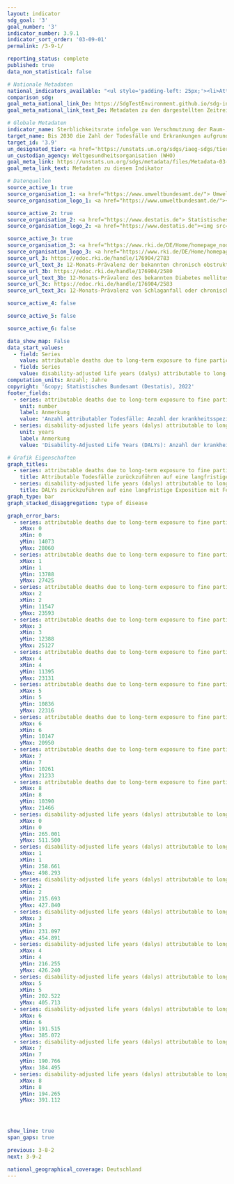 ```yaml
---
layout: indicator    
sdg_goal: '3'    
goal_number: '3'    
indicator_number: 3.9.1    
indicator_sort_order: '03-09-01'    
permalink: /3-9-1/    

reporting_status: complete    
published: true    
data_non_statistical: false    

# Nationale Metadaten    
national_indicators_available: "<ul style='padding-left: 25px;'><li>Attributable Todesfälle zurückzuführen auf eine langfristige Exposition mit Feinstaub (PM₂,₅) in der Bevölkerung ab 25 Jahren</li> <li> Disability-adjusted life years (DALYs) die auf die Langzeitbelastung durch Feinstaub (PM₂,₅) bei Personen ab 25 Jahren zurückzuführen sind</li></ul>"    
comparison_sdg:     
goal_meta_national_link_De: https://SdgTestEnvironment.github.io/sdg-indicators/public/MetaDe/3.9.1.pdf
goal_meta_national_link_text_De: Metadaten zu den dargestellten Zeitreihen    

# Globale Metadaten    
indicator_name: Sterblichkeitsrate infolge von Verschmutzung der Raum- bzw. Außenluft    
target_name: Bis 2030 die Zahl der Todesfälle und Erkrankungen aufgrund gefährlicher Chemikalien und der Verschmutzung und Verunreinigung von Luft, Wasser und Boden erheblich verringern    
target_id: '3.9'    
un_designated_tier: <a href='https://unstats.un.org/sdgs/iaeg-sdgs/tier-classification/' title='Klicken Sie hier um weitere Informationen zur UN-Tier-Klassifikation zu erhalten.'  target='_blank'>Tier I</a>    
un_custodian_agency: Weltgesundheitsorganisation (WHO)    
goal_meta_link: https://unstats.un.org/sdgs/metadata/files/Metadata-03-09-01.pdf    
goal_meta_link_text: Metadaten zu diesem Indikator        

# Datenquellen
source_active_1: true
source_organisation_1: <a href="https://www.umweltbundesamt.de/"> Umweltbundesamt (UBA) </a>
source_organisation_logo_1: <a href="https://www.umweltbundesamt.de/"><img src="https://g205sdgs.github.io/sdg-indicators/public/OrgImgDe/uba.png" alt="Logo uba" style="height:60px; width:148px"/></a>

source_active_2: true
source_organisation_2: <a href="https://www.destatis.de"> Statistisches Bundesamt (Destatis) </a>
source_organisation_logo_2: <a href="https://www.destatis.de"><img src="https://g205sdgs.github.io/sdg-indicators/public/OrgImgDe/destatis.png" alt="Logo destatis" style="height:60px; width:148px"/></a>

source_active_3: true
source_organisation_3: <a href="https://www.rki.de/DE/Home/homepage_node.html"> Robert Koch-Institut (RKI) </a>
source_organisation_logo_3: <a href="https://www.rki.de/DE/Home/homepage_node.html"><img src="https://g205sdgs.github.io/sdg-indicators/public/OrgImgDe/rki.png" alt="Logo rki" style="height:60px; width:148px"/></a>
source_url_3: https://edoc.rki.de/handle/176904/2783
source_url_text_3: 12-Monats-Prävalenz der bekannten chronisch obstruktiven Lungenerkrankung (COPD) in Deutschland
source_url_3b: https://edoc.rki.de/handle/176904/2580
source_url_text_3b: 12-Monats-Prävalenz des bekannten Diabetes mellitus in Deutschland
source_url_3c: https://edoc.rki.de/handle/176904/2583
source_url_text_3c: 12-Monats-Prävalenz von Schlaganfall oder chronischen Beschwerden infolge eines Schlaganfalls in Deutschland

source_active_4: false

source_active_5: false

source_active_6: false

data_show_map: False    
data_start_values:
  - field: Series
    value: attributable deaths due to long-term exposure to fine particulate matter (pm2.5) among persons aged 25 years and older
  - field: Series
    value: disability-adjusted life years (dalys) attributable to long-term exposure to particulate matter (pm2.5)among persons aged 25 years and older    
computation_units: Anzahl; Jahre    
copyright: '&copy; Statistisches Bundesamt (Destatis), 2022'    
footer_fields:
  - series: attributable deaths due to long-term exposure to fine particulate matter (pm2.5) among persons aged 25 years and older
    unit: number
    label: Anmerkung
    value: 'Anzahl attributabler Todesfälle: Anzahl der krankheitsspezifischen Todesfälle zurückzuführen auf eine langfristige Feinstaubbelastung.'
  - series: disability-adjusted life years (dalys) attributable to long-term exposure to particulate matter (pm2.5)among persons aged 25 years and older
    unit: years
    label: Anmerkung
    value: 'Disability-Adjusted Life Years (DALYs): Anzahl der krankheitsspezifisch durch Mortalität und Morbidität verlorenen Lebensjahre zurückzuführen auf eine langfristige Feinstaubbelastung (PM₂,₅).'    

# Grafik Eigenschaften    
graph_titles:
  - series: attributable deaths due to long-term exposure to fine particulate matter (pm2.5) among persons aged 25 years and older
    title: Attributable Todesfälle zurückzuführen auf eine langfristige Exposition mit Feinstaub (PM₂,₅) in der Bevölkerung ab 25 Jahren
  - series: disability-adjusted life years (dalys) attributable to long-term exposure to particulate matter (pm2.5)among persons aged 25 years and older
    title: DALYs zurückzuführen auf eine langfristige Exposition mit Feinstaub (PM₂,₅) in der Bevölkerung ab 25 Jahren    
graph_type: bar
graph_stacked_disaggregation: type of disease   

graph_error_bars:
  - series: attributable deaths due to long-term exposure to fine particulate matter (pm2.5) among persons aged 25 years and older
    xMax: 0
    xMin: 0
    yMin: 14073
    yMax: 28060
  - series: attributable deaths due to long-term exposure to fine particulate matter (pm2.5) among persons aged 25 years and older
    xMax: 1
    xMin: 1
    yMin: 13788
    yMax: 27425
  - series: attributable deaths due to long-term exposure to fine particulate matter (pm2.5) among persons aged 25 years and older
    xMax: 2
    xMin: 2
    yMin: 11547
    yMax: 23593
  - series: attributable deaths due to long-term exposure to fine particulate matter (pm2.5) among persons aged 25 years and older
    xMax: 3
    xMin: 3
    yMin: 12388
    yMax: 25127
  - series: attributable deaths due to long-term exposure to fine particulate matter (pm2.5) among persons aged 25 years and older
    xMax: 4
    xMin: 4
    yMin: 11395
    yMax: 23131
  - series: attributable deaths due to long-term exposure to fine particulate matter (pm2.5) among persons aged 25 years and older
    xMax: 5
    xMin: 5
    yMin: 10836
    yMax: 22316
  - series: attributable deaths due to long-term exposure to fine particulate matter (pm2.5) among persons aged 25 years and older
    xMax: 6
    xMin: 6
    yMin: 10147
    yMax: 20950
  - series: attributable deaths due to long-term exposure to fine particulate matter (pm2.5) among persons aged 25 years and older
    xMax: 7
    xMin: 7
    yMin: 10261
    yMax: 21233
  - series: attributable deaths due to long-term exposure to fine particulate matter (pm2.5) among persons aged 25 years and older
    xMax: 8
    xMin: 8
    yMin: 10390
    yMax: 21466
  - series: disability-adjusted life years (dalys) attributable to long-term exposure to particulate matter (pm2.5)among persons aged 25 years and older
    xMax: 0
    xMin: 0
    yMin: 265.001
    yMax: 511.500
  - series: disability-adjusted life years (dalys) attributable to long-term exposure to particulate matter (pm2.5)among persons aged 25 years and older
    xMax: 1
    xMin: 1
    yMin: 258.661
    yMax: 498.293
  - series: disability-adjusted life years (dalys) attributable to long-term exposure to particulate matter (pm2.5)among persons aged 25 years and older
    xMax: 2
    xMin: 2
    yMin: 215.693
    yMax: 427.840
  - series: disability-adjusted life years (dalys) attributable to long-term exposure to particulate matter (pm2.5)among persons aged 25 years and older
    xMax: 3
    xMin: 3
    yMin: 231.097
    yMax: 454.891
  - series: disability-adjusted life years (dalys) attributable to long-term exposure to particulate matter (pm2.5)among persons aged 25 years and older
    xMax: 4
    xMin: 4
    yMin: 216.255
    yMax: 426.240
  - series: disability-adjusted life years (dalys) attributable to long-term exposure to particulate matter (pm2.5)among persons aged 25 years and older
    xMax: 5
    xMin: 5
    yMin: 202.522
    yMax: 405.713
  - series: disability-adjusted life years (dalys) attributable to long-term exposure to particulate matter (pm2.5)among persons aged 25 years and older
    xMax: 6
    xMin: 6
    yMin: 191.515
    yMax: 385.072
  - series: disability-adjusted life years (dalys) attributable to long-term exposure to particulate matter (pm2.5)among persons aged 25 years and older
    xMax: 7
    xMin: 7
    yMin: 190.766
    yMax: 384.495
  - series: disability-adjusted life years (dalys) attributable to long-term exposure to particulate matter (pm2.5)among persons aged 25 years and older
    xMax: 8
    xMin: 8
    yMin: 194.265
    yMax: 391.112




show_line: true
span_gaps: true    

previous: 3-8-2    
next: 3-9-2    

national_geographical_coverage: Deutschland    
---
```


<span></span>
